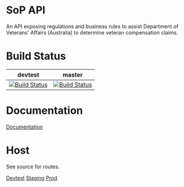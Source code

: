 # SoP API
An API exposing regulations and business rules to assist Department of Veterans' Affairs (Australia) to determine veteran compensation claims.

# Build Status 

|devtest|master|
|-------|----------|
| [![Build Status](https://travis-ci.org/govlawtech/dva-sop-api.svg?branch=devtest)](https://travis-ci.org/govlawtech/dva-sop-api) | [![Build Status](https://travis-ci.org/govlawtech/dva-sop-api.svg?branch=master)](https://travis-ci.org/govlawtech/dva-sop-api)  |

# Documentation

[Documentation](https://govlawtech.github.io/dva-sop-api/index.html)

# Host

See source for routes.

[Devtest](https://dvasopapi-devtest.azurewebsites.net/)
[Staging](https://dvasopapi-staging.azurewebsites.net/)
[Prod](https://dvasopapi-devtest.azurewebsites.net/)
